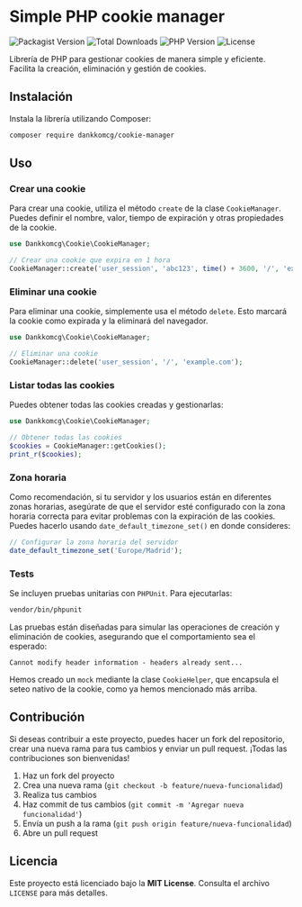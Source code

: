 # Simple PHP cookie manager

![Packagist Version](https://img.shields.io/packagist/v/dankkomcg/cookie-manager)
![Total Downloads](https://img.shields.io/packagist/dt/dankkomcg/cookie-manager)
![PHP Version](https://img.shields.io/packagist/php-v/dankkomcg/cookie-manager)
![License](https://img.shields.io/github/license/tu-usuario/tu-repositorio)

Librería de PHP para gestionar cookies de manera simple y eficiente. Facilita la creación, eliminación y gestión de cookies.

## Instalación

Instala la librería utilizando Composer:

```bash
composer require dankkomcg/cookie-manager
```

## Uso

### Crear una cookie

Para crear una cookie, utiliza el método `create` de la clase `CookieManager`. Puedes definir el nombre, valor, tiempo de expiración y otras propiedades de la cookie.

```php
use Dankkomcg\Cookie\CookieManager;

// Crear una cookie que expira en 1 hora
CookieManager::create('user_session', 'abc123', time() + 3600, '/', 'example.com', true, true);
```

### Eliminar una cookie

Para eliminar una cookie, simplemente usa el método `delete`. Esto marcará la cookie como expirada y la eliminará del navegador.

```php
use Dankkomcg\Cookie\CookieManager;

// Eliminar una cookie
CookieManager::delete('user_session', '/', 'example.com');
```

### Listar todas las cookies

Puedes obtener todas las cookies creadas y gestionarlas:

```php
use Dankkomcg\Cookie\CookieManager;

// Obtener todas las cookies
$cookies = CookieManager::getCookies();
print_r($cookies);
```

### Zona horaria

Como recomendación, si tu servidor y los usuarios están en diferentes zonas horarias, asegúrate de que el servidor esté configurado con la zona horaria correcta para evitar problemas con la expiración de las cookies. Puedes hacerlo usando `date_default_timezone_set()` en donde consideres:

```php
// Configurar la zona horaria del servidor
date_default_timezone_set('Europe/Madrid');
```

### Tests

Se incluyen pruebas unitarias con `PHPUnit`. Para ejecutarlas:

```bash
vendor/bin/phpunit
```

Las pruebas están diseñadas para simular las operaciones de creación y eliminación de cookies, asegurando que el comportamiento sea el esperado:

```text
Cannot modify header information - headers already sent...
```

Hemos creado un `mock` mediante la clase `CookieHelper`, que encapsula el seteo nativo de la cookie, como ya hemos mencionado más arriba.

## Contribución

Si deseas contribuir a este proyecto, puedes hacer un fork del repositorio, crear una nueva rama para tus cambios y enviar un pull request. ¡Todas las contribuciones son bienvenidas!

1. Haz un fork del proyecto
2. Crea una nueva rama (`git checkout -b feature/nueva-funcionalidad`)
3. Realiza tus cambios
4. Haz commit de tus cambios (`git commit -m 'Agregar nueva funcionalidad'`)
5. Envía un push a la rama (`git push origin feature/nueva-funcionalidad`)
6. Abre un pull request

## Licencia

Este proyecto está licenciado bajo la **MIT License**. Consulta el archivo `LICENSE` para más detalles.